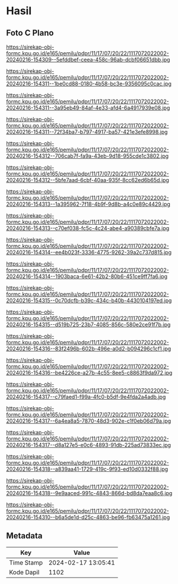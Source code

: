 # Hasil

## Foto C Plano

https://sirekap-obj-formc.kpu.go.id/e165/pemilu/pdpr/11/17/07/20/22/1117072022002-20240216-154309--5efddbef-ceea-458c-96ab-dcbf06651dbb.jpg

https://sirekap-obj-formc.kpu.go.id/e165/pemilu/pdpr/11/17/07/20/22/1117072022002-20240216-154311--1be0cd88-0180-4b58-bc3e-9356095c0cac.jpg

https://sirekap-obj-formc.kpu.go.id/e165/pemilu/pdpr/11/17/07/20/22/1117072022002-20240216-154311--3a95eb49-84af-4e33-afd4-6a4917939e08.jpg

https://sirekap-obj-formc.kpu.go.id/e165/pemilu/pdpr/11/17/07/20/22/1117072022002-20240216-154311--72f34ba7-b797-4917-ba57-421e3efe8998.jpg

https://sirekap-obj-formc.kpu.go.id/e165/pemilu/pdpr/11/17/07/20/22/1117072022002-20240216-154312--706cab7f-fa9a-43eb-9d18-955cde1c3802.jpg

https://sirekap-obj-formc.kpu.go.id/e165/pemilu/pdpr/11/17/07/20/22/1117072022002-20240216-154312--5bfe7aad-6cbf-40aa-935f-8cc62ed6b65d.jpg

https://sirekap-obj-formc.kpu.go.id/e165/pemilu/pdpr/11/17/07/20/22/1117072022002-20240216-154313--1a395962-7f18-4b9f-9d8b-a4c0e89c4429.jpg

https://sirekap-obj-formc.kpu.go.id/e165/pemilu/pdpr/11/17/07/20/22/1117072022002-20240216-154313--c70ef038-fc5c-4c24-abe4-a90389cbfe7a.jpg

https://sirekap-obj-formc.kpu.go.id/e165/pemilu/pdpr/11/17/07/20/22/1117072022002-20240216-154314--ee4b023f-3336-4775-9262-39a2c737d815.jpg

https://sirekap-obj-formc.kpu.go.id/e165/pemilu/pdpr/11/17/07/20/22/1117072022002-20240216-154314--1903baca-6e61-42b2-80b6-451ce9ff7fa6.jpg

https://sirekap-obj-formc.kpu.go.id/e165/pemilu/pdpr/11/17/07/20/22/1117072022002-20240216-154315--0c70dcfb-b39c-434c-b40b-4430104197ed.jpg

https://sirekap-obj-formc.kpu.go.id/e165/pemilu/pdpr/11/17/07/20/22/1117072022002-20240216-154315--d519b725-23b7-4085-856c-580e2ce91f7b.jpg

https://sirekap-obj-formc.kpu.go.id/e165/pemilu/pdpr/11/17/07/20/22/1117072022002-20240216-154316--83f2496b-602b-496e-a0d2-b094296c1cf1.jpg

https://sirekap-obj-formc.kpu.go.id/e165/pemilu/pdpr/11/17/07/20/22/1117072022002-20240216-154316--be4226ce-a27b-4c55-8ee5-c8863f9da972.jpg

https://sirekap-obj-formc.kpu.go.id/e165/pemilu/pdpr/11/17/07/20/22/1117072022002-20240216-154317--c79faed1-f99a-4fc0-b5df-9e4fda2a4adb.jpg

https://sirekap-obj-formc.kpu.go.id/e165/pemilu/pdpr/11/17/07/20/22/1117072022002-20240216-154317--6a4ea8a5-7870-48d3-902e-c1f0eb06d79a.jpg

https://sirekap-obj-formc.kpu.go.id/e165/pemilu/pdpr/11/17/07/20/22/1117072022002-20240216-154317--d8a127e5-e0c6-4893-91db-225ad73833ec.jpg

https://sirekap-obj-formc.kpu.go.id/e165/pemilu/pdpr/11/17/07/20/22/1117072022002-20240216-154318--a839aa41-1729-419c-9f93-ed10d0332f88.jpg

https://sirekap-obj-formc.kpu.go.id/e165/pemilu/pdpr/11/17/07/20/22/1117072022002-20240216-154318--9e9aaced-991c-4843-866d-bd8da7eaa8c6.jpg

https://sirekap-obj-formc.kpu.go.id/e165/pemilu/pdpr/11/17/07/20/22/1117072022002-20240216-154310--b6a5de1d-d25c-4863-be96-fb63475a1261.jpg


## Metadata

| Key        | Value               |
| ---------- | ------------------- |
| Time Stamp | 2024-02-17 13:05:41 |
| Kode Dapil | 1102                |



